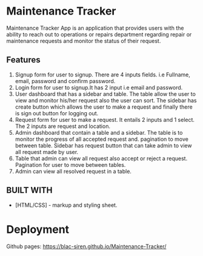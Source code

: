 # Maintenance Tracker

Maintenance Tracker App is an application that provides users with the ability to reach out to operations or repairs department regarding repair or maintenance requests and monitor the status of their request.

## Features
1. Signup form for user to signup. There are 4 inputs fields. i.e Fullname, email, password and confirm password.
2. Login form for user to signup.It has 2 input i.e email and password.
3. User dashboard that has a sidebar and table. The table allow the user to view and monitor his/her request also the user can    sort. The sidebar has create button which allows the user to make a request and finally there is sign out button for logging    out.
4. Request form for user to make a request. It entails 2 inputs and 1 select. The 2 inputs are request and location.
4. Admin dashboard that contain a table and a sidebar. The table is to monitor the progress of all accepted request and.          pagination to move between table. Sidebar has request button that can take admin to view all request made by user.
5. Table that admin can view all request also accept or reject a request. Pagination for user to move between tables.
6. Admin can view all resolved request in a table.

## BUILT WITH
* [HTML/CSS] - markup and styling sheet.

# Deployment
Github pages: https://blac-siren.github.io/Maintenance-Tracker/
 
